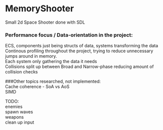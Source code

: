 # MemoryShooter
Small 2d Space Shooter done with SDL 

### Performance focus / Data-orientation in the project:   
ECS, components just being structs of data, systems transforming the data  
Continous profiling throughout the project, trying to reduce unnecessary jumps around in memory.  
Each system only gathering the data it needs  
Collisions split up between Broad and Narrow-phase reducing amount of collision checks  

###Other topics researched, not implemented:  
Cache coherence - SoA vs AoS  
SIMD  

TODO:  
enemies  
spawn waves    
weapons  
clean up input  

